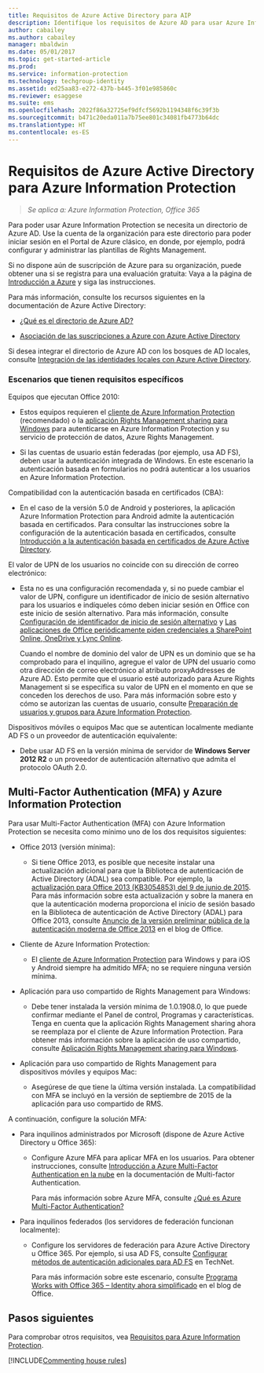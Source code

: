 ```yaml
---
title: Requisitos de Azure Active Directory para AIP
description: Identifique los requisitos de Azure AD para usar Azure Information Protection de forma que los usuarios se puedan autenticar correctamente.
author: cabailey
ms.author: cabailey
manager: mbaldwin
ms.date: 05/01/2017
ms.topic: get-started-article
ms.prod: 
ms.service: information-protection
ms.technology: techgroup-identity
ms.assetid: ed25aa83-e272-437b-b445-3f01e985860c
ms.reviewer: esaggese
ms.suite: ems
ms.openlocfilehash: 2022f86a32725ef9dfcf5692b1194348f6c39f3b
ms.sourcegitcommit: b471c20eda011a7b75ee801c34081fb4773b64dc
ms.translationtype: HT
ms.contentlocale: es-ES
---
```

# <a name="azure-active-directory-requirements-for-azure-information-protection"></a>Requisitos de Azure Active Directory para Azure Information Protection

>*Se aplica a: Azure Information Protection, Office 365*

Para poder usar Azure Information Protection se necesita un directorio de Azure AD. Use la cuenta de la organización para este directorio para poder iniciar sesión en el Portal de Azure clásico, en donde, por ejemplo, podrá configurar y administrar las plantillas de Rights Management.

Si no dispone aún de suscripción de Azure para su organización, puede obtener una si se registra para una evaluación gratuita: Vaya a la página de [Introducción a Azure](https://account.windowsazure.com/organization) y siga las instrucciones.

Para más información, consulte los recursos siguientes en la documentación de Azure Active Directory:

-   [¿Qué es el directorio de Azure AD?](/active-directory/active-directory-whatis)

-   [Asociación de las suscripciones a Azure con Azure Active Directory](/active-directory/active-directory-how-subscriptions-associated-directory)

Si desea integrar el directorio de Azure AD con los bosques de AD locales, consulte [Integración de las identidades locales con Azure Active Directory](/active-directory/active-directory-aadconnect).

### <a name="scenarios-that-have-specific-requirements"></a>Escenarios que tienen requisitos específicos 

Equipos que ejecutan Office 2010: 

- Estos equipos requieren el [cliente de Azure Information Protection](../rms-client/aip-client.md) (recomendado) o la [aplicación Rights Management sharing para Windows](../rms-client/sharing-app-windows.md) para autenticarse en Azure Information Protection y su servicio de protección de datos, Azure Rights Management.

- Si las cuentas de usuario están federadas (por ejemplo, usa AD FS), deben usar la autenticación integrada de Windows. En este escenario la autenticación basada en formularios no podrá autenticar a los usuarios en Azure Information Protection.

Compatibilidad con la autenticación basada en certificados (CBA):

- En el caso de la versión 5.0 de Android y posteriores, la aplicación Azure Information Protection para Android admite la autenticación basada en certificados. Para consultar las instrucciones sobre la configuración de la autenticación basada en certificados, consulte [Introducción a la autenticación basada en certificados de Azure Active Directory](/azure/active-directory/active-directory-certificate-based-authentication-get-started).

El valor de UPN de los usuarios no coincide con su dirección de correo electrónico:

- Esta no es una configuración recomendada y, si no puede cambiar el valor de UPN, configure un identificador de inicio de sesión alternativo para los usuarios e indíqueles cómo deben iniciar sesión en Office con este inicio de sesión alternativo. Para más información, consulte [Configuración de identificador de inicio de sesión alternativo](/windows-server/identity/ad-fs/operations/configuring-alternate-login-id) y [Las aplicaciones de Office periódicamente piden credenciales a SharePoint Online, OneDrive y Lync Online](https://support.microsoft.com/help/2913639/office-applications-periodically-prompt-for-credentials-to-sharepoint-online,-onedrive,-and-lync-online).
    
    Cuando el nombre de dominio del valor de UPN es un dominio que se ha comprobado para el inquilino, agregue el valor de UPN del usuario como otra dirección de correo electrónico al atributo proxyAddresses de Azure AD. Esto permite que el usuario esté autorizado para Azure Rights Management si se especifica su valor de UPN en el momento en que se conceden los derechos de uso. Para más información sobre esto y cómo se autorizan las cuentas de usuario, consulte [Preparación de usuarios y grupos para Azure Information Protection](../plan-design/prepare.md).

Dispositivos móviles o equipos Mac que se autentican localmente mediante AD FS o un proveedor de autenticación equivalente:

- Debe usar AD FS en la versión mínima de servidor de **Windows Server 2012 R2** o un proveedor de autenticación alternativo que admita el protocolo OAuth 2.0.

## <a name="multi-factor-authentication-mfa-and-azure-information-protection"></a>Multi-Factor Authentication (MFA) y Azure Information Protection
Para usar Multi-Factor Authentication (MFA) con Azure Information Protection se necesita como mínimo uno de los dos requisitos siguientes:

-   Office 2013 (versión mínima):

    -   Si tiene Office 2013, es posible que necesite instalar una actualización adicional para que la Biblioteca de autenticación de Active Directory (ADAL) sea compatible. Por ejemplo, la [actualización para Office 2013 (KB3054853) del 9 de junio de 2015](https://support.microsoft.com/kb/3054853). Para más información sobre esta actualización y sobre la manera en que la autenticación moderna proporciona el inicio de sesión basado en la Biblioteca de autenticación de Active Directory (ADAL) para Office 2013, consulte [Anuncio de la versión preliminar pública de la autenticación moderna de Office 2013](https://blogs.office.com/2015/03/23/office-2013-modern-authentication-public-preview-announced/) en el blog de Office.

- Cliente de Azure Information Protection:

    - El [cliente de Azure Information Protection](../rms-client/aip-client.md) para Windows y para iOS y Android siempre ha admitido MFA; no se requiere ninguna versión mínima. 

-   Aplicación para uso compartido de Rights Management para Windows:

    -   Debe tener instalada la versión mínima de 1.0.1908.0, lo que puede confirmar mediante el Panel de control, Programas y características. Tenga en cuenta que la aplicación Rights Management sharing ahora se reemplaza por el cliente de Azure Information Protection. Para obtener más información sobre la aplicación de uso compartido, consulte [Aplicación Rights Management sharing para Windows](../rms-client/sharing-app-windows.md).

-   Aplicación para uso compartido de Rights Management para dispositivos móviles y equipos Mac:

    -   Asegúrese de que tiene la última versión instalada. La compatibilidad con MFA se incluyó en la versión de septiembre de 2015 de la aplicación para uso compartido de RMS.

A continuación, configure la solución MFA:

-   Para inquilinos administrados por Microsoft (dispone de Azure Active Directory u Office 365):

    -   Configure Azure MFA para aplicar MFA en los usuarios. Para obtener instrucciones, consulte [Introducción a Azure Multi-Factor Authentication en la nube](/multi-factor-authentication/multi-factor-authentication-get-started-cloud) en la documentación de Multi-factor Authentication.

        Para más información sobre Azure MFA, consulte [¿Qué es Azure Multi-Factor Authentication?](/multi-factor-authentication/multi-factor-authentication)

-   Para inquilinos federados (los servidores de federación funcionan localmente):

    -   Configure los servidores de federación para Azure Active Directory u Office 365. Por ejemplo, si usa AD FS, consulte [Configurar métodos de autenticación adicionales para AD FS](https://technet.microsoft.com/library/dn758113.aspx) en TechNet.

        Para más información sobre este escenario, consulte [Programa Works with Office 365 – Identity ahora simplificado](https://blogs.office.com/2014/01/30/the-works-with-office-365-identity-program-now-streamlined/) en el blog de Office.

## <a name="next-steps"></a>Pasos siguientes
Para comprobar otros requisitos, vea [Requisitos para Azure Information Protection](requirements-azure-rms.md).

[!INCLUDE[Commenting house rules](../includes/houserules.md)]
